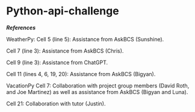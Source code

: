 # Python-api-challenge
***References***

WeatherPy:
Cell 5 (line 5): Assistance from AskBCS (Sunshine).

Cell 7 (line 3): Assistance from AskBCS (Chris).

Cell 9 (line 3): Assistance from ChatGPT.

Cell 11 (lines 4, 6, 19, 20): Assistance from AskBCS (Bigyan).


VacationPy
Cell 7: Collaboration with project group members (David Roth, and Joe Martinez) as well as assistance from AskBCS (Bigyan and Luna).

Cell 21: Collaboration with tutor (Justin).